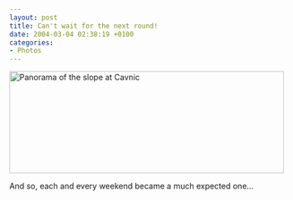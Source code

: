 ```yaml
---
layout: post
title: Can't wait for the next round!
date: 2004-03-04 02:38:19 +0100
categories:
- Photos
---
```

<a href="http://www.rusiczki.net/blog/blogpics/cavnic_panorama.php" onclick="window.open('http://www.rusiczki.net/blog/blogpics/cavnic_panorama.php','popup','width=1023,height=383,scrollbars=no,resizable=no,toolbar=no,directories=no,location=no,menubar=no,status=no,left=0,top=0'); return false"><img src="http://www.rusiczki.net/blog/blogpics/cavnic_panorama-thumb.jpg" width="490" height="183" border="0" class="image" alt="Panorama of the slope at Cavnic" /></a>

And so, each and every weekend became a much expected one...
